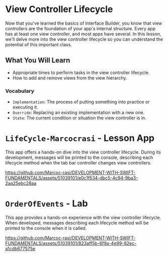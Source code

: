 # View Controller Lifecycle

Now that you've learned the basics of Interface Builder, you know that view controllers are the foundation of your app's internal structure. Every app has at least one view controller, and most apps have several.
In this lesson, we'll delve more into the view controller lifecycle so you can understand the potential of this important class.

## What You Will Learn
- Appropriate times to perform tasks in the view controller lifecycle.
- How to add and remove views from the view hierarchy.

### Vocabulary
- `Implementation`: The process of putting something into practice or executing it.
- `Override`: Replacing an existing implementation with a new one.
- `State`: The current condition or situation the view controller is in.

# `LifeCycle-Marcocrasi` - Lesson App

This app offers a hands-on dive into the view controller lifecycle. During its development, messages will be printed to the console, describing each lifecycle method when the tab bar controller changes view controllers.

https://github.com/Marcoc-rasi/DEVELOPMENT-WITH-SWIFT-FUNDAMENTALS/assets/51039101/e0c1f534-dbc5-4c94-9ba3-2aa25ebc28aa

# `OrderOfEvents` - Lab

This app provides a hands-on experience with the view controller lifecycle. When developed, messages describing each lifecycle method will be printed to the console when it is called.

https://github.com/Marcoc-rasi/DEVELOPMENT-WITH-SWIFT-FUNDAMENTALS/assets/51039101/823aff5b-6f9a-4e99-82ec-a1cdb677575e

